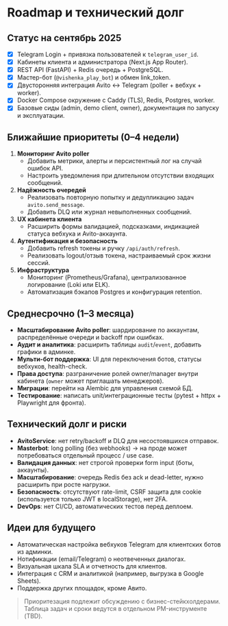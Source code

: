 # Roadmap и технический долг

## Статус на сентябрь 2025
- [x] Telegram Login + привязка пользователей к `telegram_user_id`.
- [x] Кабинеты клиента и администратора (Next.js App Router).
- [x] REST API (FastAPI) + Redis очередь + PostgreSQL.
- [x] Мастер-бот (`@vishenka_play_bot`) и обмен link_token.
- [x] Двусторонняя интеграция Avito ↔ Telegram (poller + вебхук + worker).
- [x] Docker Compose окружение с Caddy (TLS), Redis, Postgres, worker.
- [x] Базовые сиды (admin, demo client, owner), документация по запуску и эксплуатации.

## Ближайшие приоритеты (0–4 недели)
1. **Мониторинг Avito poller**
   - Добавить метрики, алерты и персистентный лог на случай ошибок API.
   - Настроить уведомления при длительном отсутствии входящих сообщений.
2. **Надёжность очередей**
   - Реализовать повторную попытку и дедупликацию задач `avito.send_message`.
   - Добавить DLQ или журнал невыполненных сообщений.
3. **UX кабинета клиента**
   - Расширить формы валидацией, подсказками, индикацией статуса вебхука и Avito-аккаунта.
4. **Аутентификация и безопасность**
   - Добавить refresh токены и ручку `/api/auth/refresh`.
   - Реализовать logout/отзыв токена, настраиваемый срок жизни сессий.
5. **Инфраструктура**
   - Мониторинг (Prometheus/Grafana), централизованное логирование (Loki или ELK).
   - Автоматизация бэкапов Postgres и конфигурация retention.

## Среднесрочно (1–3 месяца)
- **Масштабирование Avito poller**: шардирование по аккаунтам, распределённые очереди и backoff при ошибках.
- **Аудит и аналитика**: расширить таблицы `audit`/`event`, добавить графики в админке.
- **Мульти-бот поддержка**: UI для переключения ботов, статусы вебхуков, health-check.
- **Права доступа**: разграничение ролей owner/manager внутри кабинета (`owner` может приглашать менеджеров).
- **Миграции**: перейти на Alembic для управления схемой БД.
- **Тестирование**: написать unit/интеграционные тесты (pytest + httpx + Playwright для фронта).

## Технический долг и риски
- **AvitoService**: нет retry/backoff и DLQ для несостоявшихся отправок.
- **Masterbot**: long polling (без webhooks) → на проде может потребоваться отдельный процесс / use case.
- **Валидация данных**: нет строгой проверки form input (боты, аккаунты).
- **Масштабирование**: очередь Redis без ack и dead-letter, нужно расширить при росте нагрузки.
- **Безопасность**: отсутствуют rate-limit, CSRF защита для cookie (используется только JWT в localStorage), нет 2FA.
- **DevOps**: нет CI/CD, автоматических тестов перед деплоем.

## Идеи для будущего
- Автоматическая настройка вебхуков Telegram для клиентских ботов из админки.
- Нотификации (email/Telegram) о неотвеченных диалогах.
- Визуальная шкала SLA и отчетность для клиентов.
- Интеграция с CRM и аналитикой (например, выгрузка в Google Sheets).
- Поддержка других площадок, кроме Авито.

> Приоритезация подлежит обсуждению с бизнес-стейкхолдерами. Таблица задач и сроки ведутся в отдельном PM-инструменте (TBD).

